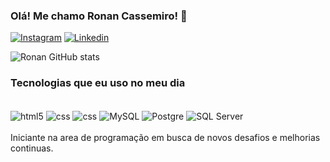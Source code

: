 ### Olá! Me chamo Ronan Cassemiro! 👋

[![Instagram](https://img.shields.io/badge/Instagram-E4405F?style=for-the-badge&logo=instagram&logoColor=white
)](https://www.instagram.com/ronan_cassemiro/)
[![Linkedin](https://img.shields.io/badge/LinkedIn-0077B5?style=for-the-badge&logo=linkedin&logoColor=white
)](https://www.linkedin.com/in/ronan-william-cassemiro-393baa225/)

![Ronan GitHub stats](https://github-readme-stats.vercel.app/api?username=rwgit2023&show_icons=true&theme=dracula)

### Tecnologias que eu uso no meu dia

<div style="display: inline_block"><br/>
<img  align="center" alt ='html5' src="https://img.shields.io/badge/HTML-239120?style=for-the-badge&logo=html5&logoColor=white"/>
<img  align="center" alt ='css' src="https://img.shields.io/badge/CSS-239120?&style=for-the-badge&logo=css3&logoColor=white"/>
<img  align="center" alt ='css' src="https://img.shields.io/badge/JavaScript-323330?style=for-the-badge&logo=javascript&logoColor=F7DF1E"/>
<img  align="center" alt ='MySQL' src="https://img.shields.io/badge/MySQL-00000F?style=for-the-badge&logo=mysql&logoColor=white"/>
<img  align="center" alt ='Postgre' src="https://img.shields.io/badge/PostgreSQL-316192?style=for-the-badge&logo=postgresql&logoColor=white"/>
<img  align="center" alt ='SQL Server' src="https://img.shields.io/badge/Microsoft_SQL_Server-CC2927?style=for-the-badge&logo=microsoft-sql-server&logoColor=white"/>
</div><br/>
Iniciante na area de programação em busca de novos desafios e melhorias continuas.


